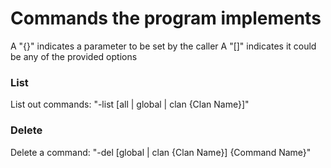 # Commands the program implements
A "{}" indicates a parameter to be set by the caller
A "[]" indicates it could be any of the provided options

### List
List out commands: "-list [all | global | clan {Clan Name}]"

### Delete
Delete a command: "-del [global | clan {Clan Name}] {Command Name}"